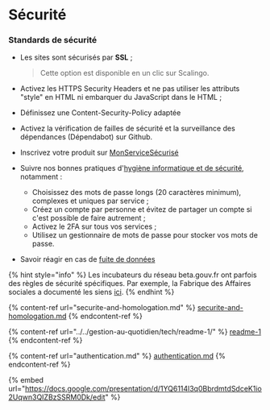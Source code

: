 # Sécurité

### Standards de sécurité

*   Les sites sont sécurisés par **SSL** ;

    > Cette option est disponible en un clic sur Scalingo.
* Activez les HTTPS Security Headers et ne pas utiliser les attributs "style" en HTML ni embarquer du JavaScript dans le HTML ;
* Définissez une Content-Security-Policy adaptée
* Activez la vérification de failles de sécurité et la surveillance des dépendances (Dépendabot) sur Github.
* Inscrivez votre produit sur [MonServiceSécurisé](https://monservicesecurise.cyber.gouv.fr/)
* Suivre nos bonnes pratiques d'[hygiène informatique et de sécurité](https://docs.google.com/presentation/d/1YQ6114l3q0BbrdmtdSdceK1io2Uqwn3QIZBzSSRM0Dk/edit), notamment :
  * Choisissez des mots de passe longs (20 caractères minimum), complexes et uniques par service ;
  * Créez un compte par personne et évitez de partager un compte si c'est possible de faire autrement ;
  * Activez le 2FA sur tous vos services ;
  * Utilisez un gestionnaire de mots de passe pour stocker vos mots de passe.
* Savoir réagir en cas de [fuite de données](../../gestion-au-quotidien/tech/readme-1/)

{% hint style="info" %}
Les incubateurs du réseau beta.gouv.fr ont parfois des règles de sécurité spécifiques. Par exemple, la Fabrique des Affaires sociales a documenté les siens [ici](https://socialgouv.github.io/support/#/README).
{% endhint %}

{% content-ref url="securite-and-homologation.md" %}
[securite-and-homologation.md](securite-and-homologation.md)
{% endcontent-ref %}

{% content-ref url="../../gestion-au-quotidien/tech/readme-1/" %}
[readme-1](../../gestion-au-quotidien/tech/readme-1/)
{% endcontent-ref %}

{% content-ref url="authentication.md" %}
[authentication.md](authentication.md)
{% endcontent-ref %}

{% embed url="https://docs.google.com/presentation/d/1YQ6114l3q0BbrdmtdSdceK1io2Uqwn3QIZBzSSRM0Dk/edit" %}
